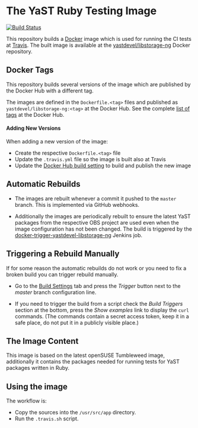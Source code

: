 # The YaST Ruby Testing Image

[![Build Status](https://travis-ci.org/yast/docker-libstorage-ng.svg?branch=master)](https://travis-ci.org/yast/docker-libstorage-ng)

This repository builds a [Docker](https://www.docker.com/) image which is used
for running the CI tests at [Travis](https://travis-ci.org/).
The built image is available at the [yastdevel/libstorage-ng](
https://hub.docker.com/r/yastdevel/libstorage-ng/) Docker repository.

## Docker Tags

This repository builds several versions of the image which are published
by the Docker Hub with a different tag.

The images are defined in the `Dockerfile.<tag>` files and published as
`yastdevel/libstorage-ng:<tag>` at the Docker Hub. See the complete [list of tags](
https://hub.docker.com/r/yastdevel/libstorage-ng/tags/) at the Docker Hub.

#### Adding New Versions

When adding a new version of the image:

- Create the respective `Dockerfile.<tag>` file
- Update the `.travis.yml` file so the image is built also at Travis
- Update the [Docker Hub build setting](
  https://hub.docker.com/r/yastdevel/libstorage-ng/~/settings/automated-builds/) to
  build and publish the new image

## Automatic Rebuilds

- The images are rebuilt whenever a commit it pushed to the `master` branch.
  This is implemented via GitHub webhooks.

- Additionally the images are periodically rebuilt to ensure the latest YaST
  packages from the respective  OBS project are used even when the image
  configuration has not been changed.
  The build is triggered by the [docker-trigger-yastdevel-libstorage-ng](
  https://ci.opensuse.org/view/Yast/job/docker-trigger-yastdevel-libstorage-ng/)
  Jenkins job.


## Triggering a Rebuild Manually

If for some reason the automatic rebuilds do not work or you need to fix
a broken build you can trigger rebuild manually.

- Go to the [Build Settings](
https://hub.docker.com/r/yastdevel/libstorage-ng/~/settings/automated-builds/) tab
and press the *Trigger* button next to the *master* branch configuration line.

- If you need to trigger the build from a script check the *Build Triggers*
section at the bottom, press the *Show examples* link to display the `curl`
commands. (The commands contain a secret access token, keep it in a safe place,
do not put it in a publicly visible place.)

## The Image Content

This image is based on the latest openSUSE Tumbleweed image, additionally
it contains the packages needed for running tests for YaST packages written
in Ruby.

## Using the image

The workflow is:

- Copy the sources into the `/usr/src/app` directory.
- Run the `.travis.sh` script.

